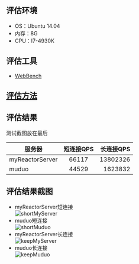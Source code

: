 ## 评估环境
* OS：Ubuntu 14.04
* 内存：8G
* CPU：I7-4930K

## 评估工具
* [WebBench](https://github.com/linyacool/WebServer/tree/master/WebBench)


## [评估方法](https://github.com/linyacool/WebServer/blob/master/%E6%B5%8B%E8%AF%95%E5%8F%8A%E6%94%B9%E8%BF%9B.md)


## 评估结果
测试截图放在最后  

| 服务器 | 短连接QPS | 长连接QPS | 
| - | :-: | -: | 
| myReactorServer | 66117 | 13802326 | 
| muduo | 44529 | 1623832 | 


## 评估结果截图
* myReactorServer短连接  
![shortMyServer](https://github.com/ChyauAng/myReactorServer/blob/master/resources/v3/myServer-v3-nk.png)
* muduo短连接  
![shortMuduo](https://github.com/ChyauAng/myReactorServer/blob/master/resources/muduo-nk.png)
* myReactorServer长连接  
![keepMyServer](https://github.com/ChyauAng/myReactorServer/blob/master/resources/v3/myServer-v3-k.png)
* muduo长连接  
![keepMuduo](https://github.com/ChyauAng/myReactorServer/blob/master/resources/muduo-k.png)
